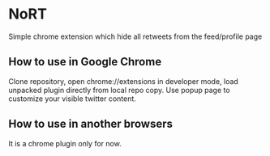 # NoRT
Simple chrome extension which hide all retweets from the feed/profile page

## How to use in Google Chrome

Clone repository, open chrome://extensions in developer mode, load unpacked plugin directly from local repo copy.
Use popup page to customize your visible twitter content.

## How to use in another browsers

It is a chrome plugin only for now.
